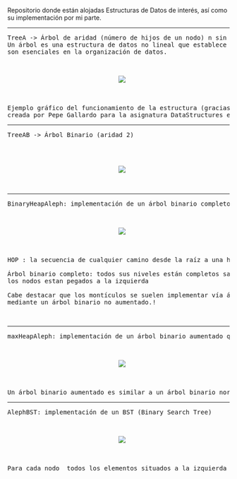 Repositorio donde están alojadas Estructuras de Datos de interés, así como su implementación por mi parte.

-------------------------------------------------------------------------------------------------------------------------

<pre>
TreeA -> Árbol de aridad (número de hijos de un nodo) n sin ninguna restricción. 
Un árbol es una estructura de datos no lineal que establece una relación jerárquica entre sus objetos; 
son esenciales en la organización de datos.

<p align="center">
  <img src="https://user-images.githubusercontent.com/91496152/152160292-4db9db7d-ba28-4b70-9125-d9cd003f190f.png" />
</p>

Ejemplo gráfico del funcionamiento de la estructura (gracias a la clase "DrawTree.hs",
creada por Pepe Gallardo para la asignatura DataStructures en la Universidad de Málaga)
</pre>

-------------------------------------------------------------------------------------------------------------------------

<pre>
TreeAB -> Árbol Binario (aridad 2)


<p align="center">
  <img src="https://user-images.githubusercontent.com/91496152/152164088-18a47abc-d92c-4b69-8d08-e778a8e935c7.svg" />
</p>
</pre>

-------------------------------------------------------------------------------------------------------------------------

<pre>
BinaryHeapAleph: implementación de un árbol binario completo que satisface la propiedad HOP.

<p align="center">
  <img src="https://user-images.githubusercontent.com/91496152/152165042-6bac903c-e166-4652-a53c-c545d0cdfd0c.svg" />
</p>

HOP : la secuencia de cualquier camino desde la raíz a una hoja siempre es ascendente

Árbol binario completo: todos sus niveles están completos salvo el último, en el cual todos 
los nodos estan pegados a la izquierda

Cabe destacar que los montículos se suelen implementar vía árboles binarios completos; en este caso está implementado 
mediante un árbol binario no aumentado.!


</pre>

-------------------------------------------------------------------------------------------------------------------------

<pre>
maxHeapAleph: implementación de un árbol binario aumentado que satisface la propiedad HOP

<p align="center">
  <img src="https://user-images.githubusercontent.com/91496152/152341904-73af841b-d892-4f9d-9e40-1941351c4ea7.svg" />
</p>

Un árbol binario aumentado es similar a un árbol binario normal, solo que en cada nodo se almacena también su peso
</pre>

-------------------------------------------------------------------------------------------------------------------------

<pre>
AlephBST: implementación de un BST (Binary Search Tree)

<p align="center">
  <img src="https://user-images.githubusercontent.com/91496152/152518468-dac91de0-d5d3-4692-bbcb-9eb06509e776.svg" />
</p>

Para cada nodo  todos los elementos situados a la izquierda serán menores; los elementos a la derecha mayores.

</pre>


